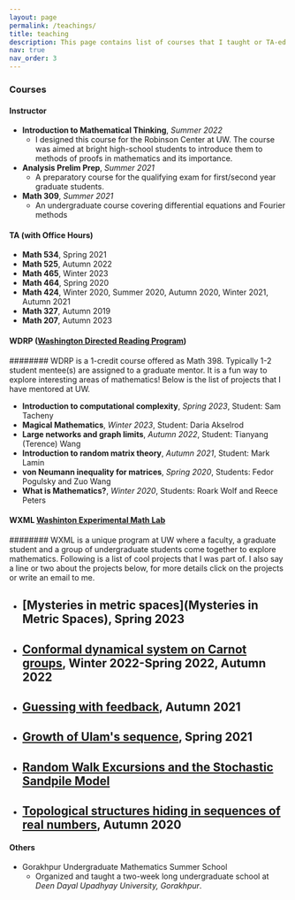 ```yaml
---
layout: page
permalink: /teachings/
title: teaching
description: This page contains list of courses that I taught or TA-ed. It also lists WDRP projects and WXML projects that I mentored.
nav: true
nav_order: 3
---
```


### Courses
#### Instructor
- **Introduction to Mathematical Thinking**, *Summer 2022*
	- I designed this course for the Robinson Center at UW. The course was aimed at bright high-school students to introduce them to methods of proofs in mathematics and its importance.
- **Analysis Prelim Prep**, *Summer 2021*
	- A preparatory course for the qualifying exam for first/second year graduate students.
- **Math 309**, *Summer 2021*
	- An undergraduate course covering differential equations and Fourier methods

	
#### TA (with Office Hours)
- **Math 534**, Spring 2021
- **Math 525**, Autumn 2022
- **Math 465**, Winter 2023
- **Math 464**, Spring 2020
- **Math 424**, Winter 2020, Summer 2020, Autumn 2020, Winter 2021, Autumn 2021
- **Math 327**, Autumn 2019
- **Math 207**, Autumn 2023

#### WDRP ([Washington Directed Reading Program](https://sites.uw.edu/wdrp/))
######## WDRP is a 1-credit course offered as Math 398. Typically 1-2 student mentee(s) are assigned to a graduate mentor. It is a fun way to explore interesting areas of mathematics! Below is the list of projects that I have mentored at UW.
- **Introduction to computational complexity**, *Spring 2023*, Student: Sam Tacheny
- **Magical Mathematics**, *Winter 2023*, Student: Daria Akselrod
- **Large networks and graph limits**, *Autumn 2022*, Student: Tianyang (Terence) Wang
- **Introduction to random matrix theory**, *Autumn 2021*, Student: Mark Lamin
- **von Neumann inequality for matrices**, *Spring 2020*, Students: Fedor Pogulsky and Zuo Wang
- **What is Mathematics?**, *Winter 2020*, Students: Roark Wolf and Reece Peters

#### WXML [Washinton Experimental Math Lab](http://www.wxml.math.washington.edu/?page_id=370)
######## WXML is a unique program at UW where a faculty, a graduate student and a group of undergraduate students come together to explore mathematics. Following is a list of cool projects that I was part of. I also say a line or two about the projects below, for more details click on the projects or write an email to me.

- [Mysteries in metric spaces](Mysteries in Metric Spaces), Spring 2023
	-
- [Conformal dynamical system on Carnot groups](http://www.wxml.math.washington.edu/?page_id=1290), Winter 2022-Spring 2022, Autumn 2022
	-
- [Guessing with feedback](http://www.wxml.math.washington.edu/?page_id=1272), Autumn 2021
	-
- [Growth of Ulam's sequence](http://www.wxml.math.washington.edu/?page_id=1240), Spring 2021
	- 
- [Random Walk Excursions and the Stochastic Sandpile Model](http://www.wxml.math.washington.edu/?page_id=1219)
	-
- [Topological structures hiding in sequences of real numbers](http://www.wxml.math.washington.edu/?page_id=1173), Autumn 2020
	-

#### Others
- Gorakhpur Undergraduate Mathematics Summer School
	-  Organized and taught a two-week long undergraduate school at *Deen Dayal Upadhyay University, Gorakhpur*. 






